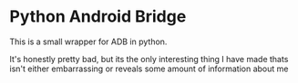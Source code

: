 # Python Android Bridge

This is a small wrapper for ADB in python.

It's honestly pretty bad, but its the only interesting thing I have made thats isn't either embarrassing or reveals some amount of information about me
